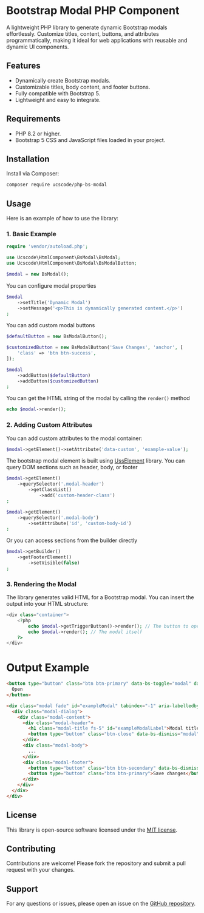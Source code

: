 # Bootstrap Modal PHP Component

A lightweight PHP library to generate dynamic Bootstrap modals effortlessly. Customize titles, content, buttons, and attributes programmatically, making it ideal for web applications with reusable and dynamic UI components.

## Features
- Dynamically create Bootstrap modals.
- Customizable titles, body content, and footer buttons.
- Fully compatible with Bootstrap 5.
- Lightweight and easy to integrate.

## Requirements
- PHP 8.2 or higher.
- Bootstrap 5 CSS and JavaScript files loaded in your project.

## Installation

Install via Composer:

```bash
composer require ucscode/php-bs-modal
```

## Usage

Here is an example of how to use the library:

### 1. Basic Example

```php
require 'vendor/autoload.php';

use Ucscode\HtmlComponent\BsModal\BsModal;
use Ucscode\HtmlComponent\BsModal\BsModalButton;

$modal = new BsModal();
```

You can configure modal properties

```php
$modal
    ->setTitle('Dynamic Modal')
    ->setMessage('<p>This is dynamically generated content.</p>')
;
```

You can add custom modal buttons

```php
$defaultButton = new BsModalButton();

$customizedButton = new BsModalButton('Save Changes', 'anchor', [
    'class' => 'btn btn-success',
]);

$modal
    ->addButton($defaultButton)
    ->addButton($customizedButton)
;
```

You can get the HTML string of the modal by calling the `render()` method

```php
echo $modal->render();
```

### 2. Adding Custom Attributes

You can add custom attributes to the modal container:

```php
$modal->getElement()->setAttribute('data-custom', 'example-value');
```

The bootstrap modal element is built using [UssElement](https://github.com/ucscode/uss-element) library. You can query DOM sections such as header, body, or footer


```php
$modal->getElement()
    ->querySelector('.modal-header')
        ->getClassList()
            ->add('custom-header-class')
;
```

```php
$modal->getElement()
    ->querySelector('.modal-body')
        ->setAttribute('id', 'custom-body-id')
;
```

Or you can access sections from the builder directly

```php
$modal->getBuilder()
    ->getFooterElement()
        ->setVisible(false)
;
```

### 3. Rendering the Modal

The library generates valid HTML for a Bootstrap modal. You can insert the output into your HTML structure:

```php
<div class="container">
    <?php 
        echo $modal->getTriggerButton()->render(); // The button to open the modal
        echo $modal->render(); // The modal itself
    ?>
</div>
```

# Output Example

```html
<button type="button" class="btn btn-primary" data-bs-toggle="modal" data-bs-target="#exampleModal">
  Open
</button>

<div class="modal fade" id="exampleModal" tabindex="-1" aria-labelledby="exampleModalLabel" aria-hidden="true">
  <div class="modal-dialog">
    <div class="modal-content">
      <div class="modal-header">
        <h1 class="modal-title fs-5" id="exampleModalLabel">Modal title</h1>
        <button type="button" class="btn-close" data-bs-dismiss="modal" aria-label="Close"></button>
      </div>
      <div class="modal-body">
        ...
      </div>
      <div class="modal-footer">
        <button type="button" class="btn btn-secondary" data-bs-dismiss="modal">Close</button>
        <button type="button" class="btn btn-primary">Save changes</button>
      </div>
    </div>
  </div>
</div>
```
## License

This library is open-source software licensed under the [MIT license](LICENSE).

## Contributing

Contributions are welcome! Please fork the repository and submit a pull request with your changes.

## Support

For any questions or issues, please open an issue on the [GitHub repository](https://github.com/your-vendor-name/bootstrap-modal-generator).


